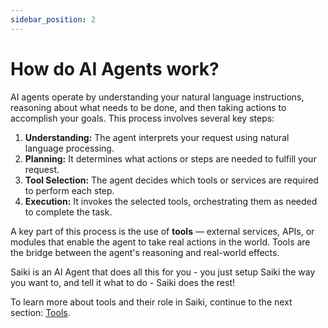 ```yaml
---
sidebar_position: 2
---
```


# How do AI Agents work?

AI agents operate by understanding your natural language instructions, reasoning about what needs to be done, and then taking actions to accomplish your goals. This process involves several key steps:

1. **Understanding:** The agent interprets your request using natural language processing.
2. **Planning:** It determines what actions or steps are needed to fulfill your request.
3. **Tool Selection:** The agent decides which tools or services are required to perform each step.
4. **Execution:** It invokes the selected tools, orchestrating them as needed to complete the task.

A key part of this process is the use of **tools** — external services, APIs, or modules that enable the agent to take real actions in the world. Tools are the bridge between the agent's reasoning and real-world effects.

Saiki is an AI Agent that does all this for you - you just setup Saiki the way you want to, and tell it what to do - Saiki does the rest!

To learn more about tools and their role in Saiki, continue to the next section: [Tools](./tools.md). 